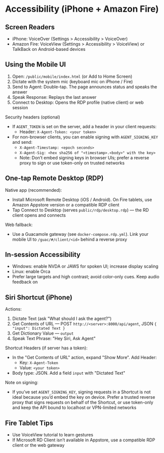 # Accessibility (iPhone + Amazon Fire)

## Screen Readers
- iPhone: VoiceOver (Settings > Accessibility > VoiceOver)
- Amazon Fire: VoiceView (Settings > Accessibility > VoiceView) or TalkBack on Android-based devices

## Using the Mobile UI
1. Open: `/public/mobile/index.html` (or Add to Home Screen)
2. Dictate with the system mic (keyboard mic on iPhone / Fire)
3. Send to Agent: Double-tap. The page announces status and speaks the answer
4. Speak Response: Replays the last answer
5. Connect to Desktop: Opens the RDP profile (native client) or web session

Security headers (optional)
- If `AGENT_TOKEN` is set on the server, add a header in your client requests:
  - Header: `X-Agent-Token: <your token>`
- For non-browser clients, you can enable signing with `AGENT_SIGNING_KEY` and send:
  - `X-Agent-Timestamp: <epoch seconds>`
  - `X-Agent-Sig: <hex sha256 of "<timestamp>.<body>" with the key>`
  - Note: Don’t embed signing keys in browser UIs; prefer a reverse proxy to sign or use token-only on trusted networks

## One-tap Remote Desktop (RDP)
Native app (recommended):
- Install Microsoft Remote Desktop (iOS / Android). On Fire tablets, use Amazon Appstore version or a compatible RDP client
- Tap Connect to Desktop (serves `public/rdp/desktop.rdp`) — the RD client opens and connects

Web fallback:
- Use a Guacamole gateway (see `docker-compose.rdp.yml`). Link your mobile UI to `/guac/#/client/<id>` behind a reverse proxy

## In-session Accessibility
- Windows: enable NVDA or JAWS for spoken UI; increase display scaling
- Linux: enable Orca
- Prefer large targets and high contrast; avoid color-only cues. Keep audio feedback on

## Siri Shortcut (iPhone)
Actions:
1. Dictate Text (ask "What should I ask the agent?")
2. Get Contents of URL — POST `http://<server>:8000/api/agent`, JSON `{ "input": Dictated Text }`
3. Get Dictionary Value — `output`
4. Speak Text
Phrase: "Hey Siri, Ask Agent"

Shortcut Headers (if server has a token):
- In the "Get Contents of URL" action, expand "Show More". Add Header:
  - Key: `X-Agent-Token`
  - Value: `<your token>`
- Body type: JSON. Add a field `input` with "Dictated Text"

Note on signing:
- If you’ve set `AGENT_SIGNING_KEY`, signing requests in a Shortcut is not ideal because you’d embed the key on device. Prefer a trusted reverse proxy that signs requests on behalf of the Shortcut, or use token-only and keep the API bound to localhost or VPN-limited networks

## Fire Tablet Tips
- Use VoiceView tutorial to learn gestures
- If Microsoft RD Client isn’t available in Appstore, use a compatible RDP client or the web gateway

